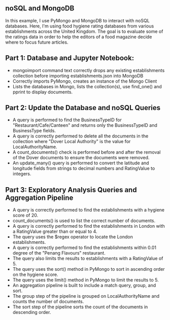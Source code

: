noSQL and MongoDB
-------
In this example, I use PyMongo and MongoDB to interact with noSQL databases. Here, I'm using food hygiene rating databases from various establishments across the United Kingdom. The goal is to evaluate some of the ratings data in order to help the editors of a food magazine decide where to focus future articles.

Part 1: Database and Jupyter Notebook:
-------
* mongoimport command text correctly drops any existing establishments collection before importing establishments.json into MongoDB
* Correctly imports PyMongo, creates an instance of the Mongo Client
* Lists the databases in Mongo, lists the collection(s), use find_one() and pprint to display documents.

Part 2: Update the Database and noSQL Queries
-------
* A query is performed to find the BusinessTypeID for "Restaurant/Cafe/Canteen" and returns only the BusinessTypeID and BusinessType fields.
* A query is correctly performed to delete all the documents in the collection where "Dover Local Authority" is the value for LocalAuthorityName.
* A count_documents() check is performed before and after the removal of the Dover documents to ensure the documents were removed.
* An update_many() query is performed to convert the latitude and longitude fields from strings to decimal numbers and RatingValue to integers.

Part 3: Exploratory Analysis Queries and Aggregation Pipeline
-------
* A query is correctly performed to find the establishments with a hygiene score of 20.
* count_documents() is used to list the correct number of documents.
* A query is correctly performed to find the establishments in London with a RatingValue greater than or equal to 4.
* The query uses the $regex operator to locate the London establishments.
* A query is correctly performed to find the establishments within 0.01 degree of the "Penang Flavours" restaurant.
* The query also limits the results to establishments with a RatingValue of 5.
* The query uses the sort() method in PyMongo to sort in ascending order on the hygiene score.
* The query uses the limit() method in PyMongo to limit the results to 5.
* An aggregation pipeline is built to include a match query, group, and sort.
* The group step of the pipeline is grouped on LocalAuthorityName and counts the number of documents.
* The sort step of the pipeline sorts the count of the documents in descending order.
